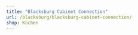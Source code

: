 ```yaml
---
title: "Blacksburg Cabinet Connection"
url: /blacksburg/blacksburg-cabinet-connection/
shop: Küchen
---
```

